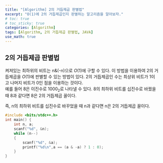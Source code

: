 ```yaml
---
title: "[Algorithm] 2의 거듭제곱 판별법"
excerpt: "O(1)에 2의 거듭제곱인지 판별하는 알고리즘을 알아보자."
# toc: true
# toc_sticky: true
categories: [Algorithm]
tags: [Algorithm, 2의 거듭제곱 판별법, JAVA]
use_math: true
---
```

## 2의 거듭제곱 판별법
켜져있는 최하위의 비트는 n&(-n)으로 $O(1)$에 구할 수 있다. 이 방법을 이용하여 2의 거듭제곱을 $O(1)$에 판별할 수 있는 방법이 있다. 2의 거듭제곱인 수는 최상위 비트가 1이고 나머지 비트가 0인 점을 이용하는 것이다.  
예를 들어 8은 이진수로 1000<sub>2</sub>로 나타낼 수 있다. 8의 최하위 비트를 십진수로 바꿨을 때 8과 같다면 8은 2의 거듭제곱 꼴이다.  
  
즉, n의 최하위 비트를 십진수로 바꾸었을 때 n과 같다면 n은 2의 거듭제곱 꼴이다. 

```cpp
#include <bits/stdc++.h>
int main() {
    int n, a;
    scanf("%d", &n);
    while (n--)
    {
        scanf("%d", &a);
        printf("%d\n",a == (a & -a) ? 1 : 0);
    }
}
```
  
<br>
<br>
